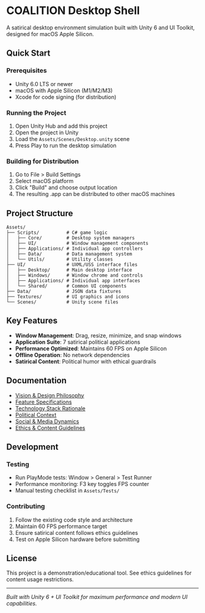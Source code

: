 # COALITION Desktop Shell

A satirical desktop environment simulation built with Unity 6 and UI Toolkit, designed for macOS Apple Silicon.

## Quick Start

### Prerequisites
- Unity 6.0 LTS or newer
- macOS with Apple Silicon (M1/M2/M3)
- Xcode for code signing (for distribution)

### Running the Project
1. Open Unity Hub and add this project
2. Open the project in Unity
3. Load the `Assets/Scenes/Desktop.unity` scene
4. Press Play to run the desktop simulation

### Building for Distribution
1. Go to File > Build Settings
2. Select macOS platform
3. Click "Build" and choose output location
4. The resulting .app can be distributed to other macOS machines

## Project Structure

```
Assets/
├── Scripts/          # C# game logic
│   ├── Core/         # Desktop system managers
│   ├── UI/           # Window management components
│   ├── Applications/ # Individual app controllers
│   ├── Data/         # Data management system
│   └── Utils/        # Utility classes
├── UI/               # UXML/USS interface files
│   ├── Desktop/      # Main desktop interface
│   ├── Windows/      # Window chrome and controls
│   ├── Applications/ # Individual app interfaces
│   └── Shared/       # Common UI components
├── Data/             # JSON data fixtures
├── Textures/         # UI graphics and icons
└── Scenes/           # Unity scene files
```

## Key Features

- **Window Management**: Drag, resize, minimize, and snap windows
- **Application Suite**: 7 satirical political applications
- **Performance Optimized**: Maintains 60 FPS on Apple Silicon
- **Offline Operation**: No network dependencies
- **Satirical Content**: Political humor with ethical guardrails

## Documentation

- [Vision & Design Philosophy](VISION.md)
- [Feature Specifications](FEATURES.md)
- [Technology Stack Rationale](STACK_CHOICE.md)
- [Political Context](DUTCH_POLITICS.md)
- [Social & Media Dynamics](SOCIAL_AND_MEDIA.md)
- [Ethics & Content Guidelines](ETHICS.md)

## Development

### Testing
- Run PlayMode tests: Window > General > Test Runner
- Performance monitoring: F3 key toggles FPS counter
- Manual testing checklist in `Assets/Tests/`

### Contributing
1. Follow the existing code style and architecture
2. Maintain 60 FPS performance target
3. Ensure satirical content follows ethics guidelines
4. Test on Apple Silicon hardware before submitting

## License

This project is a demonstration/educational tool. See ethics guidelines for content usage restrictions.

---

*Built with Unity 6 + UI Toolkit for maximum performance and modern UI capabilities.*